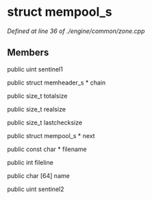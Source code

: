 # struct mempool_s

*Defined at line 36 of ./engine/common/zone.cpp*

## Members

public uint sentinel1

public struct memheader_s * chain

public size_t totalsize

public size_t realsize

public size_t lastchecksize

public struct mempool_s * next

public const char * filename

public int fileline

public char [64] name

public uint sentinel2




